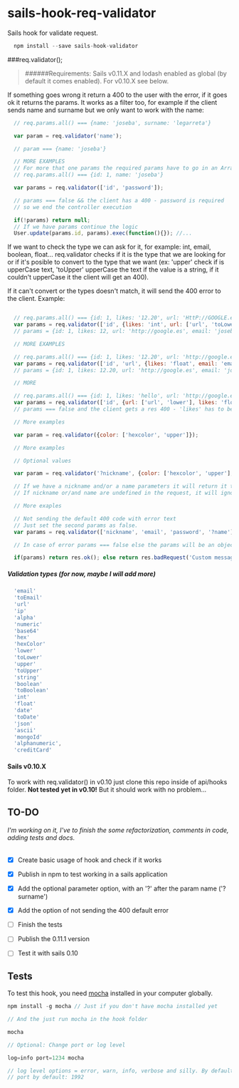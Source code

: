# sails-hook-req-validator

Sails hook for validate request.

```javascript
  npm install --save sails-hook-validator
```

###req.validator();

> ######Requirements:
Sails v0.11.X and lodash enabled as global (by default it comes enabled). For v0.10.X see below.

If something goes wrong it return a 400 to the user with the error, if it goes ok it returns the params. It works as a filter too, for example if the client sends name and surname but we only want to work with the name:

```javascript
  // req.params.all() === {name: 'joseba', surname: 'legarreta'}

  var param = req.validator('name');

  // param === {name: 'joseba'}

  // MORE EXAMPLES
  // For more that one params the required params have to go in an Array
  // req.params.all() === {id: 1, name: 'joseba'}

  var params = req.validator(['id', 'password']);

  // params === false && the client has a 400 - password is required
  // so we end the controller execution

  if(!params) return null;
  // If we have params continue the logic
  User.update(params.id, params).exec(function(){}); //...

```

If we want to check the type we can ask for it, for example: int, email, boolean, float... req.validator checks if it is the type that we are looking for or if it's posible to convert to the type that we want (ex: 'upper' check if is upperCase text, 'toUpper' upperCase the text if the value is a string, if it couldn't upperCase it the client will get an 400).

If it can't convert or the types doesn't match, it will send the 400 error to the client. Example:

```javascript

  // req.params.all() === {id: 1, likes: '12.20', url: 'HttP://GOOGLE.eS', email: 'JOSEBA@gMaiL.com'}
  var params = req.validator(['id', {likes: 'int', url: ['url', 'toLower'], email: 'email'}]);
  // params = {id: 1, likes: 12, url: 'http://google.es', email: 'joseba@gmail.com'}

  // MORE EXAMPLES

  // req.params.all() === {id: 1, likes: '12.20', url: 'http://google.es', email: 'JOSEBA@gMaiL.com'}
  var params = req.validator(['id', 'url', {likes: 'float', email: 'email'}]);
  // params = {id: 1, likes: 12.20, url: 'http://google.es', email: 'joseba@gmail.com'}

  // MORE

  // req.params.all() === {id: 1, likes: 'hello', url: 'http://google.es', email: 'JOSEBA@gMaiL.com'}
  var params = req.validator(['id', {url: ['url', 'lower'], likes: 'float', email: 'email'}]);
  // params === false and the client gets a res 400 - 'likes' has to be a float

  // More examples

  var param = req.validator({color: ['hexcolor', 'upper']});

  // More examples

  // Optional values

  var param = req.validator('?nickname', {color: ['hexcolor', 'upper'], '?name': 'toUpper'});

  // If we have a nickname and/or a name parameters it will return it to the param var applying the rules
  // If nickname or/and name are undefined in the request, it will ignore them and won't send 400

  // More exaples

  // Not sending the default 400 code with error text
  // Just set the second params as false.
  var params = req.validator(['nickname', 'email', 'password', '?name'], false);

  // In case of error params === false else the params will be an object with values

  if(params) return res.ok(); else return res.badRequest('Custom message');


```

##### Validation types (for now, maybe I will add more)

```javascript  
  'email'
  'toEmail'
  'url'
  'ip'
  'alpha'
  'numeric'
  'base64'
  'hex'
  'hexColor'
  'lower'
  'toLower'
  'upper'
  'toUpper'
  'string'
  'boolean'
  'toBoolean'
  'int'
  'float'
  'date'
  'toDate'
  'json'
  'ascii'
  'mongoId'
  'alphanumeric',
  'creditCard'
```

#### Sails v0.10.X

To work with req.validator() in v0.10 just clone this repo inside of api/hooks folder. <b>Not tested yet in v0.10!</b> But it should work with no problem...

## TO-DO

###### I'm working on it, I've to finish the some refactorization, comments in code, adding tests and docs.

- [x] Create basic usage of hook and check if it works

- [x] Publish in npm to test working in a sails application

- [x] Add the optional parameter option, with an '?' after the param name ('?surname')

- [x] Add the option of not sending the 400 default error

- [ ] Finish the tests

- [ ] Publish the 0.11.1 version

- [ ] Test it with sails 0.10

## Tests

To test this hook, you need [mocha](https://github.com/mochajs/mocha) installed in your computer globally.

```javascript
npm install -g mocha // Just if you don't have mocha installed yet

// And the just run mocha in the hook folder

mocha

// Optional: Change port or log level

log=info port=1234 mocha

// log level options = error, warn, info, verbose and silly. By default: warn
// port by default: 1992

```
